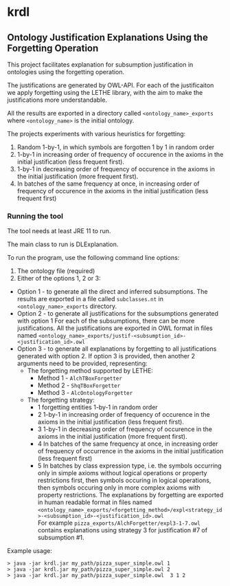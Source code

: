 # krdl
## Ontology Justification Explanations Using the Forgetting Operation

This project facilitates explanation for subsumption justification in ontologies using the forgetting operation.

The justifications are generated by OWL-API. For each of the justificaiton we apply forgetting using the LETHE library, with the aim to make the justifications more understandable.

All the results are exported in a directory called `<ontology_name>_exports` where `<ontology_name>` is the initial ontology.

The projects experiments with various heuristics for forgetting: 

1. Random 1-by-1, in which symbols are forgotten 1 by 1 in random order
2. 1-by-1 in increasing order of frequency of occurence in the axioms in the initial justification (less frequent first).
3. 1-by-1 in decreasing order of frequency of occurence in the axioms in the initial justification (more frequent first).
4. In batches of the same frequency at once, in increasing order of frequency of occurence in the axioms in the initial justification (less frequent first)


### Running the tool

The tool needs at least JRE 11 to run.

The main class to run is DLExplanation. 

To run the program, use the following command line options:

1. The ontology file (required)
2. Either of the options 1, 2 or 3:
  - Option 1 - to generate all the direct and inferred subsumptions. 
  The results are exported in a file called `subclasses.nt` in `<ontology_name>_exports` directory.
  - Option 2 - to generate all justifications for the subsumptions generated with option 1
  For each of the subsumptions, there can be more justifications. All the justifications are
  exported in OWL format in files named `<ontology_name>_exports/justif-<subsumption_id>-<justification_id>.owl`
  - Option 3 - to generate all explanations by forgetting to all justifications generated with option 2. 
  If option 3 is provided, then another 2 arguments need to be provided, representing:
    - The forgetting method supported by LETHE:
         - Method 1 - `AlchTBoxForgetter`
         - Method 2 - `ShqTBoxForgetter`
         - Method 3 - `AlcOntologyForgetter`
    - The forgetting strategy: 
        - 1 forgetting entities 1-by-1 in random order
        - 2 1-by-1 in increasing order of frequency of occurence in the axioms in the initial justification (less frequent first).
        - 3 1-by-1 in decreasing order of frequency of occurence in the axioms in the initial justification (more frequent first).
        - 4 In batches of the same frequency at once, in increasing order of frequency of occurrence in the axioms in the initial justification (less frequent first)
        - 5 In batches by class expression type, i.e. the symbols occurring only in simple axioms without logical operations or property restrictions first, then symbols occuring in logical operations, then symbols occuring only in more complex axioms with property restrictions.
 The explanations by forgetting are exported in human readable format in files named
 `<ontology_name>_exports/<forgetting_method>/expl<strategy_id>-<subsumption_id>-<justification_id>.owl`  
For example `pizza_exports/AlchForgetter/expl3-1-7.owl` contains explanations using strategy 3 for justification #7 of subsumption #1.

Example usage:

    > java -jar krdl.jar my_path/pizza_super_simple.owl 1
    > java -jar krdl.jar my_path/pizza_super_simple.owl 2
    > java -jar krdl.jar my_path/pizza_super_simple.owl  3 1 2


